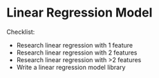 # Linear Regression Model

Checklist:

- Research linear regression with 1 feature
- Research linear regression with 2 features
- Research linear regression with >2 features
- Write a linear regression model library